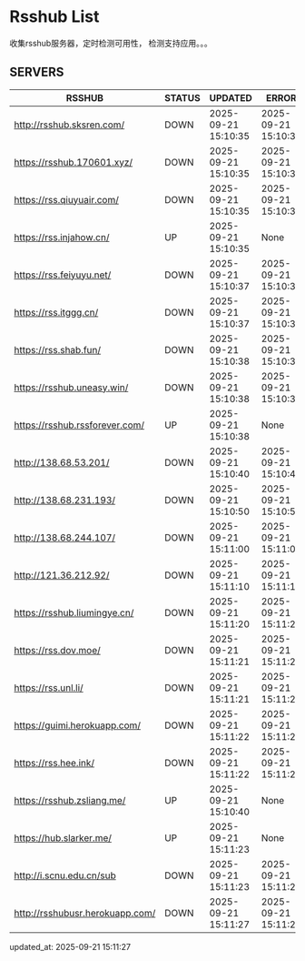 # Rsshub List

收集rsshub服务器，定时检测可用性， 检测支持应用。。。


## SERVERS

|  RSSHUB   | STATUS  | UPDATED  | ERROR  | TWITTER |  
|  ----  | ----  | ----  | ----  | ---- |  
| http://rsshub.sksren.com/ | DOWN | 2025-09-21 15:10:35 | 2025-09-21 15:10:35 |  
| https://rsshub.170601.xyz/ | DOWN | 2025-09-21 15:10:35 | 2025-09-21 15:10:35 |  
| https://rss.qiuyuair.com/ | DOWN | 2025-09-21 15:10:35 | 2025-09-21 15:10:35 |  
| https://rss.injahow.cn/ | UP | 2025-09-21 15:10:35 | None ||  
| https://rss.feiyuyu.net/ | DOWN | 2025-09-21 15:10:37 | 2025-09-21 15:10:37 |  
| https://rss.itggg.cn/ | DOWN | 2025-09-21 15:10:37 | 2025-09-21 15:10:37 |  
| https://rss.shab.fun/ | DOWN | 2025-09-21 15:10:38 | 2025-09-21 15:10:38 |  
| https://rsshub.uneasy.win/ | DOWN | 2025-09-21 15:10:38 | 2025-09-21 15:10:38 |  
| https://rsshub.rssforever.com/ | UP | 2025-09-21 15:10:38 | None ||  
| http://138.68.53.201/ | DOWN | 2025-09-21 15:10:40 | 2025-09-21 15:10:40 |  
| http://138.68.231.193/ | DOWN | 2025-09-21 15:10:50 | 2025-09-21 15:10:50 |  
| http://138.68.244.107/ | DOWN | 2025-09-21 15:11:00 | 2025-09-21 15:11:00 |  
| http://121.36.212.92/ | DOWN | 2025-09-21 15:11:10 | 2025-09-21 15:11:10 |  
| https://rsshub.liumingye.cn/ | DOWN | 2025-09-21 15:11:20 | 2025-09-21 15:11:20 |  
| https://rss.dov.moe/ | DOWN | 2025-09-21 15:11:21 | 2025-09-21 15:11:21 |  
| https://rss.unl.li/ | DOWN | 2025-09-21 15:11:21 | 2025-09-21 15:11:21 |  
| https://guimi.herokuapp.com/ | DOWN | 2025-09-21 15:11:22 | 2025-09-21 15:11:22 |  
| https://rss.hee.ink/ | DOWN | 2025-09-21 15:11:22 | 2025-09-21 15:11:22 |  
| https://rsshub.zsliang.me/ | UP | 2025-09-21 15:10:40 | None |OK|  
| https://hub.slarker.me/ | UP | 2025-09-21 15:11:23 | None ||  
| http://i.scnu.edu.cn/sub | DOWN | 2025-09-21 15:11:23 | 2025-09-21 15:11:23 |  
| http://rsshubusr.herokuapp.com/ | DOWN | 2025-09-21 15:11:27 | 2025-09-21 15:11:27 |  
  

updated_at: 2025-09-21 15:11:27  
